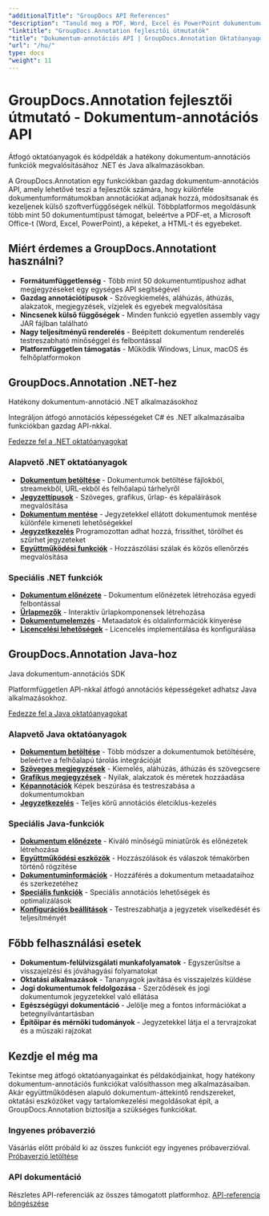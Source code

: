 ```yaml
---
"additionalTitle": "GroupDocs API References"
"description": "Tanuld meg a PDF, Word, Excel és PowerPoint dokumentumok jegyzetelésének megvalósítását .NET és Java alkalmazásokban. Lépésről lépésre bemutatjuk a szövegjelölést, a megjegyzéseket, az alakzatokat és az együttműködési funkciókat."
"linktitle": "GroupDocs.Annotation fejlesztői útmutatók"
"title": "Dokumentum-annotációs API | GroupDocs.Annotation Oktatóanyagok és SDK-példák"
"url": "/hu/"
type: docs
"weight": 11
---
```


# GroupDocs.Annotation fejlesztői útmutató - Dokumentum-annotációs API

Átfogó oktatóanyagok és kódpéldák a hatékony dokumentum-annotációs funkciók megvalósításához .NET és Java alkalmazásokban.

A GroupDocs.Annotation egy funkciókban gazdag dokumentum-annotációs API, amely lehetővé teszi a fejlesztők számára, hogy különféle dokumentumformátumokban annotációkat adjanak hozzá, módosítsanak és kezeljenek külső szoftverfüggőségek nélkül. Többplatformos megoldásunk több mint 50 dokumentumtípust támogat, beleértve a PDF-et, a Microsoft Office-t (Word, Excel, PowerPoint), a képeket, a HTML-t és egyebeket.

## Miért érdemes a GroupDocs.Annotationt használni?

- **Formátumfüggetlenség** - Több mint 50 dokumentumtípushoz adhat megjegyzéseket egy egységes API segítségével
- **Gazdag annotációtípusok** - Szövegkiemelés, aláhúzás, áthúzás, alakzatok, megjegyzések, vízjelek és egyebek megvalósítása
- **Nincsenek külső függőségek** - Minden funkció egyetlen assembly vagy JAR fájlban található
- **Nagy teljesítményű renderelés** - Beépített dokumentum renderelés testreszabható minőséggel és felbontással
- **Platformfüggetlen támogatás** - Működik Windows, Linux, macOS és felhőplatformokon

## GroupDocs.Annotation .NET-hez

Hatékony dokumentum-annotáció .NET alkalmazásokhoz

Integráljon átfogó annotációs képességeket C# és .NET alkalmazásaiba funkciókban gazdag API-nkkal.

[Fedezze fel a .NET oktatóanyagokat](./net/)

### Alapvető .NET oktatóanyagok

- [**Dokumentum betöltése**](./net/document-loading) - Dokumentumok betöltése fájlokból, streamekből, URL-ekből és felhőalapú tárhelyről
- [**Jegyzettípusok**](./net/text-annotations) - Szöveges, grafikus, űrlap- és képaláírások megvalósítása
- [**Dokumentum mentése**](./net/document-saving) - Jegyzetekkel ellátott dokumentumok mentése különféle kimeneti lehetőségekkel
- [**Jegyzetkezelés**](./net/annotation-management) Programozottan adhat hozzá, frissíthet, törölhet és szűrhet jegyzeteket
- [**Együttműködési funkciók**](./net/reply-management) - Hozzászólási szálak és közös ellenőrzés megvalósítása

### Speciális .NET funkciók

- [**Dokumentum előnézete**](./net/document-preview) - Dokumentum előnézetek létrehozása egyedi felbontással
- [**Űrlapmezők**](./net/form-field-annotations) - Interaktív űrlapkomponensek létrehozása
- [**Dokumentumelemzés**](./net/document-information) - Metaadatok és oldalinformációk kinyerése
- [**Licencelési lehetőségek**](./net/licensing-and-configuration) - Licencelés implementálása és konfigurálása

## GroupDocs.Annotation Java-hoz

Java dokumentum-annotációs SDK

Platformfüggetlen API-nkkal átfogó annotációs képességeket adhatsz Java alkalmazásokhoz.

[Fedezze fel a Java oktatóanyagokat](./java/)

### Alapvető Java oktatóanyagok

- [**Dokumentum betöltése**](./java/document-loading) - Több módszer a dokumentumok betöltésére, beleértve a felhőalapú tárolás integrációját
- [**Szöveges megjegyzések**](./java/text-annotations) - Kiemelés, aláhúzás, áthúzás és szövegcsere
- [**Grafikus megjegyzések**](./java/graphical-annotations) - Nyilak, alakzatok és méretek hozzáadása
- [**Képannotációk**](./java/image-annotations) Képek beszúrása és testreszabása a dokumentumokban  
- [**Jegyzetkezelés**](./java/annotation-management) - Teljes körű annotációs életciklus-kezelés

### Speciális Java-funkciók

- [**Dokumentum előnézete**](./java/document-preview) - Kiváló minőségű miniatűrök és előnézetek létrehozása
- [**Együttműködési eszközök**](./java/reply-management) - Hozzászólások és válaszok témakörben történő rögzítése
- [**Dokumentuminformációk**](./java/document-information) - Hozzáférés a dokumentum metaadataihoz és szerkezetéhez
- [**Speciális funkciók**](./java/advanced-features) - Speciális annotációs lehetőségek és optimalizálások
- [**Konfigurációs beállítások**](./java/licensing-and-configuration) - Testreszabhatja a jegyzetek viselkedését és teljesítményét

## Főbb felhasználási esetek

- **Dokumentum-felülvizsgálati munkafolyamatok** - Egyszerűsítse a visszajelzési és jóváhagyási folyamatokat
- **Oktatási alkalmazások** - Tananyagok javítása és visszajelzés küldése
- **Jogi dokumentumok feldolgozása** - Szerződések és jogi dokumentumok jegyzetekkel való ellátása
- **Egészségügyi dokumentáció** - Jelölje meg a fontos információkat a betegnyilvántartásban
- **Építőipar és mérnöki tudományok** - Jegyzetekkel látja el a tervrajzokat és a műszaki rajzokat

## Kezdje el még ma

Tekintse meg átfogó oktatóanyagainkat és példakódjainkat, hogy hatékony dokumentum-annotációs funkciókat valósíthasson meg alkalmazásaiban. Akár együttműködésen alapuló dokumentum-áttekintő rendszereket, oktatási eszközöket vagy tartalomkezelési megoldásokat épít, a GroupDocs.Annotation biztosítja a szükséges funkciókat.

### Ingyenes próbaverzió
Vásárlás előtt próbáld ki az összes funkciót egy ingyenes próbaverzióval.
[Próbaverzió letöltése](https://releases.groupdocs.com/annotation/)

### API dokumentáció
Részletes API-referenciák az összes támogatott platformhoz.
[API-referencia böngészése](https://reference.groupdocs.com/annotation/)